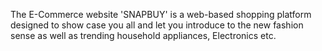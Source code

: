 The E-Commerce website 'SNAPBUY' is a web-based shopping platform designed to show case you all and let you introduce to the new fashion sense as well as trending household appliances, Electronics etc.

